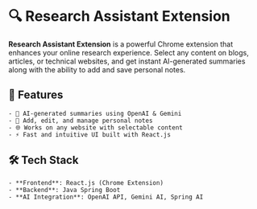 # 🔍 Research Assistant Extension

**Research Assistant Extension** is a powerful Chrome extension that enhances your online research experience. Select any content on blogs, articles, or technical websites, and get instant AI-generated summaries along with the ability to add and save personal notes.

  ## 🚀 Features

    - 🧠 AI-generated summaries using OpenAI & Gemini
    - 📝 Add, edit, and manage personal notes
    - 🌐 Works on any website with selectable content
    - ⚡ Fast and intuitive UI built with React.js

  ## 🛠️ Tech Stack

    - **Frontend**: React.js (Chrome Extension)
    - **Backend**: Java Spring Boot
    - **AI Integration**: OpenAI API, Gemini AI, Spring AI
